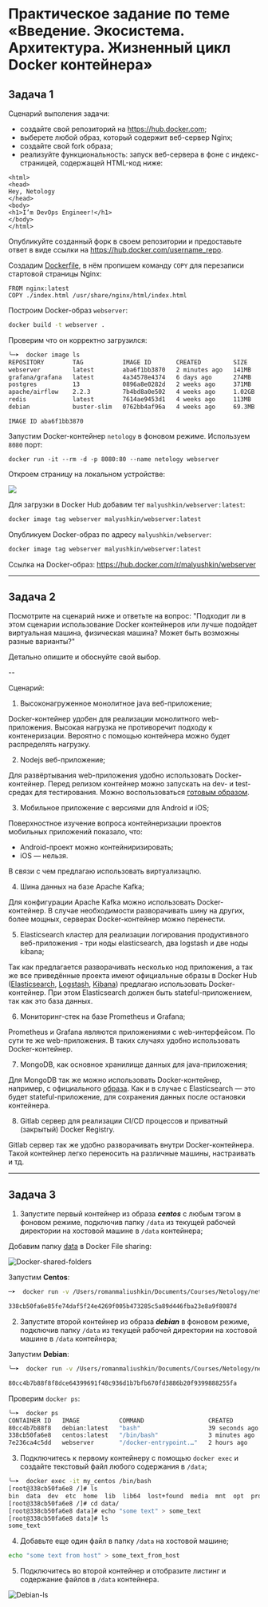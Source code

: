 # Практическое задание по теме «Введение. Экосистема. Архитектура. Жизненный цикл Docker контейнера»

## Задача 1

Сценарий выполения задачи:

- создайте свой репозиторий на https://hub.docker.com;
- выберете любой образ, который содержит веб-сервер Nginx;
- создайте свой fork образа;
- реализуйте функциональность:
запуск веб-сервера в фоне с индекс-страницей, содержащей HTML-код ниже:
```
<html>
<head>
Hey, Netology
</head>
<body>
<h1>I’m DevOps Engineer!</h1>
</body>
</html>
```
Опубликуйте созданный форк в своем репозитории и предоставьте ответ в виде ссылки на https://hub.docker.com/username_repo.

Создадим [Dockerfile](app/Dockerfile), в нём пропишем команду `COPY` для перезаписи стартовой страницы Nginx:

```docker
FROM nginx:latest
COPY ./index.html /usr/share/nginx/html/index.html
```

Построим Docker-образ `webserver`:

```bash
docker build -t webserver .
```

Проверим что он корректно загрузился:

```bash
╰─➤  docker image ls
REPOSITORY        TAG           IMAGE ID       CREATED         SIZE
webserver         latest        aba6f1bb3870   2 minutes ago   141MB
grafana/grafana   latest        4a34578e4374   6 days ago      274MB
postgres          13            0896a8e0282d   2 weeks ago     371MB
apache/airflow    2.2.3         7b4bd8a0e502   4 weeks ago     1.02GB
redis             latest        7614ae9453d1   4 weeks ago     113MB
debian            buster-slim   0762bb4af96a   4 weeks ago     69.3MB
```

`IMAGE ID aba6f1bb3870`

Запустим Docker-контейнер `netology` в фоновом режиме. Используем `8080` порт:

```docker
docker run -it --rm -d -p 8080:80 --name netology webserver
```

Откроем страницу на локальном устройстве:

![](img/nginx-index.png)

Для загрузки в Docker Hub добавим тег `malyushkin/webserver:latest`:

```bash
docker image tag webserver malyushkin/webserver:latest
```

Опубликуем Docker-образ по адресу `malyushkin/webserver`:

```bash
docker image tag webserver malyushkin/webserver:latest
```

Ссылка на Docker-образ: https://hub.docker.com/r/malyushkin/webserver

---

## Задача 2

Посмотрите на сценарий ниже и ответьте на вопрос:
"Подходит ли в этом сценарии использование Docker контейнеров или лучше подойдет виртуальная машина, физическая машина? Может быть возможны разные варианты?"

Детально опишите и обоснуйте свой выбор.

--

Сценарий:

1. Высоконагруженное монолитное java веб-приложение;

Docker-контейнер удобен для реализации монолитного web-приложения. Высокая нагрузка не противоречит подходу к контенеризации. Вероятно с помощью контейнера можно будет распределять нагрузку.

2. Nodejs веб-приложение;

Для развёртывания web-приложения удобно использовать Docker-контейнер. Перед релизом контейнер можно запускать на dev- и test- средах для тестирования. Можно воспользоваться [готовым образом](https://hub.docker.com/_/node).

3. Мобильное приложение c версиями для Android и iOS;

Поверхностное изучение вопроса контейнеризации проектов мобильных приложений показало, что: 

* Android-проект можно контейниризировать; 
* iOS — нельзя. 

В связи с чем предлагаю использовать виртуализацпю.

4. Шина данных на базе Apache Kafka; 

Для конфигурации Apache Kafka можно использовать Docker-контейнер. В случае необходимости разворачивать шину на других, более мощных, серверах Docker-контейнер можно перенести.

5. Elasticsearch кластер для реализации логирования продуктивного веб-приложения - три ноды elasticsearch, два logstash и две ноды kibana; 

Так как предлагается разворачивать несколько нод приложения, а так же все приведённые проекта имеют официальные образы в Docker Hub ([Elasticsearch](https://hub.docker.com/_/elasticsearch), [Logstash](https://hub.docker.com/_/logstash), [Kibana](https://hub.docker.com/_/kibana)) предлагаю использовать Docker-контейнер. При этом Elasticsearch должен быть stateful-приложением, так как это база данных.

6. Мониторинг-стек на базе Prometheus и Grafana; 

Prometheus и Grafana являются приложениями с web-интерфейсом. По сути те же web-приложения. В таких случаях удобно использовать Docker-контейнер.

7. MongoDB, как основное хранилище данных для java-приложения; 

Для MongoDB так же можно использовать Docker-контейнер, например, с официального [образа](https://hub.docker.com/_/mongo). Как и в случае с Elasticsearch — это будет stateful-приложение, для сохранения данных после остановки контейнера. 

8. Gitlab сервер для реализации CI/CD процессов и приватный (закрытый) Docker Registry.

Gitlab сервер так же удобно разворачивать внутри Docker-контейнера. Такой контейнер легко переносить на различные машины, настраивать и тд.

---

## Задача 3

1. Запустите первый контейнер из образа ***centos*** c любым тэгом в фоновом режиме, подключив папку ```/data``` из текущей рабочей директории на хостовой машине в ```/data``` контейнера;

Добавим папку [data](data) в Docker File sharing:

![Docker-shared-folders](img/docker-shared-folders.png)

Запустим **Centos**:

```bash
─➤  docker run -v /Users/romanmaliushkin/Documents/Courses/Netology/netology-dvpspdc-2/05-virt-03-docker/data:/data -t -d --name my_centos centos:latest

338cb50fa6e85fe74daf5f24e4269f005b473285c5a89d446fba23e8a9f8087d
```

2. Запустите второй контейнер из образа ***debian*** в фоновом режиме, подключив папку ```/data``` из текущей рабочей директории на хостовой машине в ```/data``` контейнера; 

Запустим **Debian**:

```bash
╰─➤  docker run -v /Users/romanmaliushkin/Documents/Courses/Netology/netology-dvpspdc-2/05-virt-03-docker/data:/data -t -d --name my_debian debian:latest                   127 ↵

80cc4b7b88f8f8dce64399691f48c936d1b7bfb670fd3886b20f9399888255fa
```

Проверим `docker ps`:

```bash
╰─➤  docker ps
CONTAINER ID   IMAGE           COMMAND                  CREATED          STATUS          PORTS                  NAMES
80cc4b7b88f8   debian:latest   "bash"                   39 seconds ago   Up 37 seconds                          my_debian
338cb50fa6e8   centos:latest   "/bin/bash"              3 minutes ago    Up 3 minutes                           my_centos
7e236ca4c5dd   webserver       "/docker-entrypoint.…"   2 hours ago      Up 2 hours      0.0.0.0:8080->80/tcp   web
```

3. Подключитесь к первому контейнеру с помощью ```docker exec``` и создайте текстовый файл любого содержания в ```/data```; 

```bash
╰─➤  docker exec -it my_centos /bin/bash
[root@338cb50fa6e8 /]# ls
bin  data  dev	etc  home  lib	lib64  lost+found  media  mnt  opt  proc  root	run  sbin  srv	sys  tmp  usr  var
[root@338cb50fa6e8 /]# cd data/
[root@338cb50fa6e8 data]# echo "some text" > some_text
[root@338cb50fa6e8 data]# ls
some_text
```

4. Добавьте еще один файл в папку ```/data``` на хостовой машине; 

```bash
echo "some text from host" > some_text_from_host
```

5. Подключитесь во второй контейнер и отобразите листинг и содержание файлов в ```/data``` контейнера.

![Debian-ls](img/debian-ls.png)